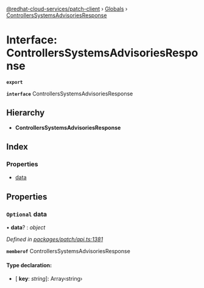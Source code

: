 [@redhat-cloud-services/patch-client](../README.md) › [Globals](../globals.md) › [ControllersSystemsAdvisoriesResponse](controllerssystemsadvisoriesresponse.md)

# Interface: ControllersSystemsAdvisoriesResponse

**`export`** 

**`interface`** ControllersSystemsAdvisoriesResponse

## Hierarchy

* **ControllersSystemsAdvisoriesResponse**

## Index

### Properties

* [data](controllerssystemsadvisoriesresponse.md#optional-data)

## Properties

### `Optional` data

• **data**? : *object*

*Defined in [packages/patch/api.ts:1381](https://github.com/RedHatInsights/javascript-clients/blob/9192949/packages/patch/api.ts#L1381)*

**`memberof`** ControllersSystemsAdvisoriesResponse

#### Type declaration:

* \[ **key**: *string*\]: Array‹string›
